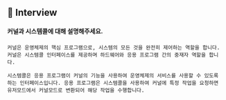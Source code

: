 ## 📝 Interview

#### 커널과 시스템콜에 대해 설명해주세요.
```
커널은 운영체제의 핵심 프로그램으로, 시스템의 모든 것을 완전히 제어하는 역할을 합니다. 커널은 시스템콜 인터페이스를 제공하며 하드웨어와 응용 프로그램 간의 중재자 역할을 합니다.

시스템콜은 응용 프로그램이 커널의 기능을 사용하여 운영체제의 서비스를 사용할 수 있도록 하는 인터페이스입니다. 응용 프로그램은 시스템콜을 사용하여 커널에 특정 작업을 요청하면 유저모드에서 커널모드로 변환되어 해당 작업을 수행합니다.

```
